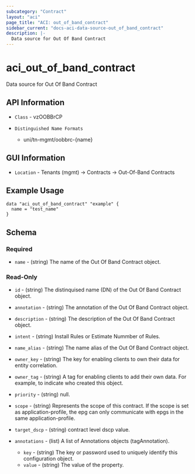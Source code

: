 ```yaml
---
subcategory: "Contract"
layout: "aci"
page_title: "ACI: out_of_band_contract"
sidebar_current: "docs-aci-data-source-out_of_band_contract"
description: |-
  Data source for Out Of Band Contract
---
```


# aci_out_of_band_contract #

Data source for Out Of Band Contract

## API Information ##

* `Class` - vzOOBBrCP

* `Distinguished Name Formats`
  - uni/tn-mgmt/oobbrc-{name}

## GUI Information ##

* `Location` - Tenants (mgmt) -> Contracts -> Out-Of-Band Contracts

## Example Usage ##

```hcl
data "aci_out_of_band_contract" "example" {
  name = "test_name"
}
```

## Schema

### Required

* `name` - (string) The name of the Out Of Band Contract object.

### Read-Only

* `id` - (string) The distinquised name (DN) of the Out Of Band Contract object.
* `annotation` - (string) The annotation of the Out Of Band Contract object.
* `description` - (string) The description of the Out Of Band Contract object.
* `intent` - (string) Install Rules or Estimate Nummber of Rules.
* `name_alias` - (string) The name alias of the Out Of Band Contract object.
* `owner_key` - (string) The key for enabling clients to own their data for entity correlation.
* `owner_tag` - (string) A tag for enabling clients to add their own data. For example, to indicate who created this object.
* `priority` - (string) null.
* `scope` - (string) Represents the scope of this contract. If the scope is set as application-profile, the epg can only communicate with epgs in the same application-profile.
* `target_dscp` - (string) contract level dscp value.

* `annotations` - (list) A list of Annotations objects (tagAnnotation).
  * `key` - (string) The key or password used to uniquely identify this configuration object.
  * `value` - (string) The value of the property.